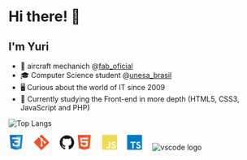 # Hi there! 👋
## I'm Yuri

- 🚁 aircraft mechanich @[fab_oficial](https://www.fab.mil.br/index.php)
- 🎓 Computer Science student @[unesa_brasil](https://estacio.br/)
- 🖥 Curious about the world of IT since 2009
- 🔭 Currently studying the Front-end in more depth (HTML5, CSS3, JavaScript and PHP)

![Top Langs](https://github-readme-stats.vercel.app/api/top-langs/?username=yuri-weasley&theme=transparent&show_itens=true&langs_count=8)

<div align="left" justify-content="space-around">
    <img src="https://raw.githubusercontent.com/devicons/devicon/master/icons/css3/css3-original.svg" height="30" alt="css3 logo"  />
    <img width="12" />
    <img src="https://raw.githubusercontent.com/devicons/devicon/master/icons/git/git-plain.svg" height="30" alt="git logo"  />
    <img width="12" />
    <img src="https://github.com/devicons/devicon/blob/master/icons/github/github-original.svg" height="30" alt="github logo"  />
    <img src="https://raw.githubusercontent.com/devicons/devicon/master/icons/html5/html5-original.svg" height="30" alt="html5 logo"/>
    <img width="12"/>
    <img src="https://raw.githubusercontent.com/devicons/devicon/master/icons/javascript/javascript-plain.svg" height="30" alt="javascript logo"  />
    <img width="12" />
    <img src="https://raw.githubusercontent.com/devicons/devicon/master/icons/typescript/typescript-plain.svg" height="30" alt="typescript logo"  />
    <img width="12" />
    <img src="https://cdn.jsdelivr.net/gh/devicons/devicon/icons/vscode/vscode-original.svg" height="30" alt="vscode logo"  />
</div>